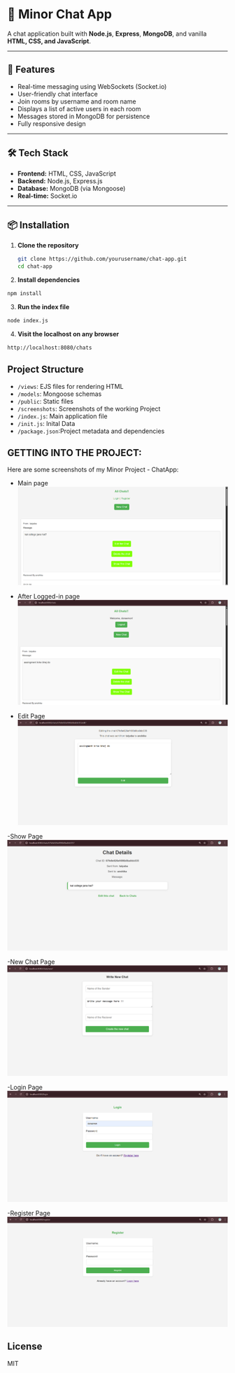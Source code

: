 # 💬 Minor Chat App

A chat application built with **Node.js**, **Express**, **MongoDB**, and vanilla **HTML, CSS, and JavaScript**.

---

## 🚀 Features

- Real-time messaging using WebSockets (Socket.io)
- User-friendly chat interface
- Join rooms by username and room name
- Displays a list of active users in each room
- Messages stored in MongoDB for persistence
- Fully responsive design

---

## 🛠️ Tech Stack

- **Frontend:** HTML, CSS, JavaScript
- **Backend:** Node.js, Express.js
- **Database:** MongoDB (via Mongoose)
- **Real-time:** Socket.io

---

## 📦 Installation

1. **Clone the repository**
   ```bash
   git clone https://github.com/yourusername/chat-app.git
   cd chat-app
   ```
2. **Install dependencies**
```bash 
npm install
```
3. **Run the index file**
```bash 
node index.js
```

4. **Visit the localhost on any browser**
```bash
http://localhost:8080/chats
```

## Project Structure

- `/views`: EJS files for rendering HTML
- `/models`: Mongoose schemas
- `/public`: Static files
- `/screenshots`: Screenshots of the working Project
- `/index.js`: Main application file 
- `/init.js`: Inital Data  
- `/package.json`:Project metadata and dependencies

## GETTING INTO THE PROJECT:

Here are some screenshots of my Minor Project - ChatApp:

- Main page
![image](https://github.com/Taiyabakhan/Minor-Chat-App/blob/main/Screenshots/Screenshot%202025-04-16%20213417.png)

- After Logged-in page
![image](https://github.com/Taiyabakhan/Minor-Chat-App/blob/main/Screenshots/Screenshot%202025-04-16%20213212.png)

- Edit Page 
![image](https://github.com/Taiyabakhan/Minor-Chat-App/blob/main/Screenshots/Screenshot%202025-04-16%20213227.png)

-Show Page
![image](https://github.com/Taiyabakhan/Minor-Chat-App/blob/main/Screenshots/Screenshot%202025-04-16%20213256.png)

-New Chat Page
![image](https://github.com/Taiyabakhan/Minor-Chat-App/blob/main/Screenshots/Screenshot%202025-04-16%20213330.png)

-Login Page 
![image](https://github.com/Taiyabakhan/Minor-Chat-App/blob/main/Screenshots/Screenshot%202025-04-16%20213351.png)

-Register Page
![image](https://github.com/Taiyabakhan/Minor-Chat-App/blob/main/Screenshots/Screenshot%202025-04-16%20213400.png)

## License

MIT
